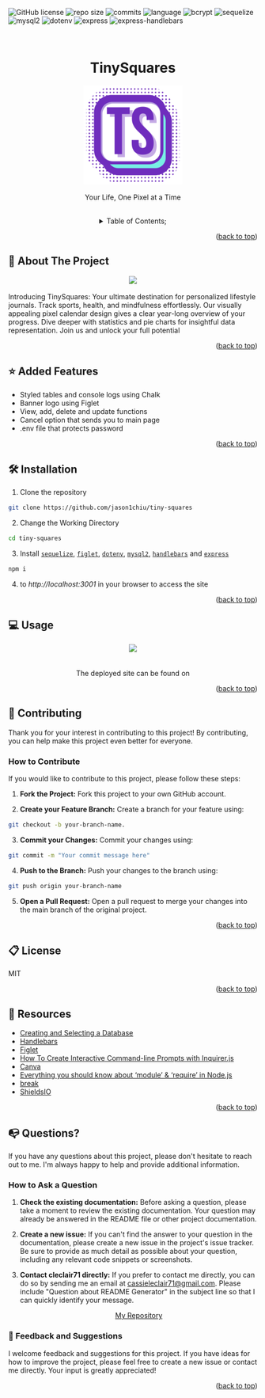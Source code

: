 ![GitHub license](https://img.shields.io/badge/license-MIT-pink.svg)
![repo size](https://img.shields.io/github/repo-size/cleclair71/TechTapas?color=yellow)
![commits](https://img.shields.io/github/commit-activity/m/cleclair71/TechTapas/main)
![language](https://img.shields.io/github/languages/top/cleclair71/TechTapas)
![bcrypt](https://img.shields.io/github/package-json/dependency-version/cleclair71/TechTapas/bcrypt)
![sequelize](https://img.shields.io/github/package-json/dependency-version/cleclair71/TechTapas/sequelize?color=lime)
![mysql2](https://img.shields.io/github/package-json/dependency-version/cleclair71/TechTapas/mysql2?color=orange)
![dotenv](https://img.shields.io/github/package-json/dependency-version/cleclair71/TechTapas/dotenv?color=blue)
![express](https://img.shields.io/github/package-json/dependency-version/cleclair71/TechTapas/express?color=lime)
![express-handlebars](https://img.shields.io/github/package-json/dependency-version/cleclair71/TechTapas/express-handlebars?color=orange)

<a name="readme-top"></a>
<br />

 <div align="center">
 <h1 align="center">TinySquares</h1>
    <!-- <a href="https://github.com/utgroup3/Nomad-Nebula"> -->
    <a href="https://github.com/jason1chiu/tiny-squares">
    <!--  <img src="./public/ts.png" alt="Logo" height="200"> -->
    <img src="./client/public/ts.png" alt="Logo" height="200">
   </a>
    <p align="center">
      Your Life, One Pixel at a Time
    </p>
  
<br />
<details><summary>Table of Contents;</summary>

- [About the Project](#description)

- [Added Features](#features)

- [Installation](#installation)

- [Usage](#usage)

- [Contributing](#contributing)

- [Resources](#resources)

- [license](#license)

- [Questions](#questions)

</details>
</div>

<p align="right">(<a href="#readme-top">back to top</a>)</p>

<a name="description"></a>

## :rocket: About The Project

<p align="center">
  <img src="assets\Capture.JPG"/>
</p>

Introducing TinySquares: Your ultimate destination for personalized lifestyle journals. Track sports, health, and mindfulness effortlessly. Our visually appealing pixel calendar design gives a clear year-long overview of your progress. Dive deeper with statistics and pie charts for insightful data representation. Join us and unlock your full potential 

<p align="right">(<a href="#readme-top">back to top</a>)</p>

<a name="features"></a>

## :star: Added Features

- Styled tables and console logs using Chalk
- Banner logo using Figlet
- View, add, delete and update functions
- Cancel option that sends you to main page
- .env file that protects password

<p align="right">(<a href="#readme-top">back to top</a>)</p>

<a name="installation"></a>

## :hammer_and_wrench: Installation

1. Clone the repository

```bash
git clone https://github.com/jason1chiu/tiny-squares
```

2. Change the Working Directory

```bash
cd tiny-squares
```

3. Install [`sequelize`](https://www.npmjs.com/package/inquirer), [`figlet`](https://www.npmjs.com/search?q=figlet), [`dotenv`](https://www.npmjs.com/package/dotenv), [`mysql2`](https://www.npmjs.com/package/mysql2), [`handlebars`](https://www.npmjs.com/package/handlebars) and [`express`](https://www.npmjs.com/package/console.table)

```bash
npm i
```

<!-- 4. Create a .env file in the root directory and add your MySQL username, password, and database name in the following format:

```bash
DB_NAME='your_database_name'
DB_USER='your_mysql_username'
DB_PW='your_mysql_password'
```

5. Create the tables in the database and seed them with test data

```bash
\Nomad-Nebula> npm run seed
```

6. Start the server

```bash
\Nomad-Nebula> npm start
``` -->

4.  to _http://localhost:3001_ in your browser to access the site

<p align="right">(<a href="#readme-top">back to top</a>)</p>

<a name="usage"></a>

## :computer: Usage

<div align="center">
     <img src="assets\app.gif">
   </div>
   <br />
   <p align="center"> The deployed site can be found on
   <!-- <a href="https://drive.google.com/file/d/1oZJElx4QXzcGZlfQwMoUEVd9D6Ld_YKO/view?usp=sharing">Heroku</a> -->
   </p>

<p align="right">(<a href="#readme-top">back to top</a>)</p>


<a name="contributing"></a>

## :handshake: Contributing

Thank you for your interest in contributing to this project! By contributing, you can help make this project even better for everyone.

### How to Contribute

If you would like to contribute to this project, please follow these steps:

1. **Fork the Project:** Fork this project to your own GitHub account.

2. **Create your Feature Branch:** Create a branch for your feature using:

```bash
git checkout -b your-branch-name.
```

3. **Commit your Changes:** Commit your changes using:

```bash
git commit -m "Your commit message here"
```

4. **Push to the Branch:** Push your changes to the branch using:

```bash
git push origin your-branch-name
```

5. **Open a Pull Request:** Open a pull request to merge your changes into the main branch of the original project.

<p align="right">(<a href="#readme-top">back to top</a>)</p>

<a name="license"></a>

## :clipboard: License

MIT

<p align="right">(<a href="#readme-top">back to top</a>)</p>

<a name="resources"></a>

## :mag_right: Resources

- [Creating and Selecting a Database](https://dev.mysql.com/doc/refman/8.0/en/creating-database.html)
- [Handlebars](https://www.npmjs.com/package/handlebars)
- [Figlet](https://www.npmjs.com/package/figlet)
- [How To Create Interactive Command-line Prompts with Inquirer.js](https://www.digitalocean.com/community/tutorials/nodejs-interactive-command-line-prompts)
- [Canva](https://www.canva.com/)
- [Everything you should know about ‘module’ & ‘require’ in Node.js](https://www.freecodecamp.org/news/require-module-in-node-js-everything-about-module-require-ccccd3ad383/)
- [break](https://developer.mozilla.org/en-US/docs/Web/JavaScript/Reference/Statements/break)
- [ShieldsIO](https://shields.io/category/funding)

<p align="right">(<a href="#readme-top">back to top</a>)</p>

<a name="questions"></a>

## :mailbox_with_no_mail: Questions?

If you have any questions about this project, please don't hesitate to reach out to me. I'm always happy to help and provide additional information.

### How to Ask a Question

1. **Check the existing documentation:** Before asking a question, please take a moment to review the existing documentation. Your question may already be answered in the README file or other project documentation.

2. **Create a new issue:** If you can't find the answer to your question in the documentation, please create a new issue in the project's issue tracker. Be sure to provide as much detail as possible about your question, including any relevant code snippets or screenshots.

3. **Contact cleclair71 directly:** If you prefer to contact me directly, you can do so by sending me an email at cassieleclair71@gmail.com. Please include "Question about README Generator" in the subject line so that I can quickly identify your message.

   <p align="center"> 
   <a href="https://github.com/cleclair71/hr-hub">My Repository</a>
   </p>

### :pray: Feedback and Suggestions

I welcome feedback and suggestions for this project. If you have ideas for how to improve the project, please feel free to create a new issue or contact me directly. Your input is greatly appreciated!

  <p align="right">(<a href="#readme-top">back to top</a>)</p>
